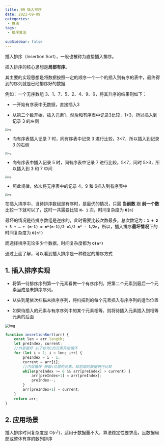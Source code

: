 ```yaml
---
title: 09 插入排序
date: 2021-09-09
categories: 
 - 算法
tags:
 - 排序算法
 
subSidebar: false
---
```


插入排序（Insertion Sort），一般也被称为直接插入排序。

插入排序的核心思想是**局部有序**。

其主要的实现思想是将数据按照一定的顺序一个一个的插入到有序的表中，最终得到的序列就是已经排序好的数据

例如：一个无序数组 3、1、7、5、2、4、9、6，将其升序的结果则如下：

- 一开始有序表中无数据，直接插入3

- 从第二个数开始，插入元素1，然后和有序表中记录3比较，1<3，所以插入到记录 3 的左侧

<img src="https://could-img.oss-cn-hangzhou.aliyuncs.com/202210161638426.png" alt="img" style="zoom:50%;" />

- 向有序表插入记录 7 时，同有序表中记录 3 进行比较，3<7，所以插入到记录 3 的右侧

<img src="https://could-img.oss-cn-hangzhou.aliyuncs.com/202210161638198.png" alt="img" style="zoom:50%;" />

- 向有序表中插入记录 5 时，同有序表中记录 7 进行比较，5<7，同时 5>3，所以插入到 3 和 7 中间

<img src="https://could-img.oss-cn-hangzhou.aliyuncs.com/202210161638516.png" alt="img" style="zoom:50%;" />

- 照此规律，依次将无序表中的记录 4，9 和 6插入到有序表中

<img src="https://could-img.oss-cn-hangzhou.aliyuncs.com/202210161638566.png" alt="img" style="zoom:50%;" />

在插入排序中，当待排序数组是有序时，是最优的情况，只需 **当前数** 跟 **前一个数** 比较一下就可以了，这时一共需要比较 **`N- 1`** 次，时间复杂度为 **`O(n)`**

最坏的情况是待排序数组是逆序的，此时需要比较次数最多，总次数记为：**`1 + 2 + 3 + … + (n-1) = n*(n-1)/2 =1/2 n² - 1/2n`**，所以，插入排序**最坏情况**下的时间复杂度为 **`O(n²)`**

而选择排序无论多少个数据，时间复杂度都为 **`O(n²)`**

通过上面了解，可以看到插入排序是一种稳定的排序方式

## 1. 插入排序实现

- 将第一待排序序列第一个元素看做一个有序序列，把第二个元素到最后一个元素当成是未排序序列。

- 从头到尾依次扫描未排序序列，将扫描到的每个元素插入有序序列的适当位置

- 如果待插入的元素与有序序列中的某个元素相等，则将待插入元素插入到相等元素的后面

<img src="https://could-img.oss-cn-hangzhou.aliyuncs.com/202210161724639.gif" alt="img" style="zoom:80%;" />

```js
function insertionSort(arr) {
    const len = arr.length;
    let preIndex, current;
    //外层循环 从下标为1的元素开始循环  
    for (let i = 1; i < len; i++) {
        preIndex = i - 1;
        current = arr[i];
        //内层循环 获取i位置的元素，和前面的数据进行比较
        while(preIndex >= 0 && arr[preIndex] > current) { 
            arr[preIndex+1] = arr[preIndex];
            preIndex--;
        }
        arr[preIndex+1] = current;
    }
    return arr;
}
```

## 2. 应用场景

插入排序时间复杂度是 O(n²)，适用于数据量不大，算法稳定性要求高，且数据局部或整体有序的数列排序